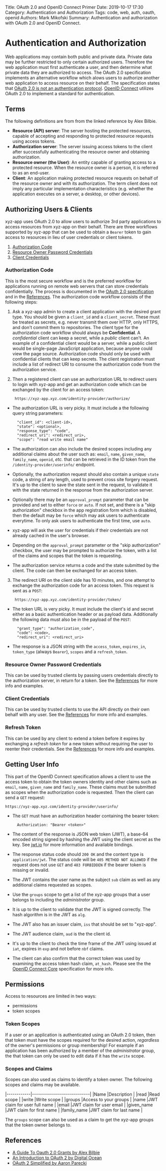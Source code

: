 Title: OAuth 2.0 and OpenID Connect Primer
Date: 2019-10-17 17:30
Category: Authentication and Authorization
Tags: code, web, auth, oauth, openid
Authors: Mark Mikofski
Summary: Authentication and authorization with OAuth 2.0 and OpenID Connect.

# Authentication and Authorization

Web applications may contain both public and private data. Private data may
be further restricted to only certain authorized users. Therefore the web
application must first authenticate a user, and then determine what private
data they are authorized to access. The OAuth 2.0 specification implements an
alternative workflow which alows users to authorize another web application to
access resource on their behalf. The specification states that
[OAuth 2.0 is not an authentication protocol](https://oauth.net/articles/authentication/). [OpenID Connect](https://openid.net/connect/) utilizes OAuth 2.0 to implement
a standard for authentication.

## Terms

The following definitions are from from the linked reference by Alex Bilbie.
- **Resource (API) server**: The server hosting the protected resources,
capable of accepting and responding to protected resource requests using access
tokens.
- **Authorization server**: The server issuing access tokens to the client
after successfully authenticating the resource owner and obtaining
authorization.
- **Resource owner (the User)**: An entity capable of granting access to a
protected resource. When the resource owner is a person, it is referred to as
an end-user.
- **Client**: An application making protected resource requests on behalf of
the resource owner and with its authorization. The term client does not imply
any particular implementation characteristics (e.g. whether the application
executes on a server, a desktop, or other devices).

## Authorizing Users & Clients

xyz-app uses OAuth 2.0 to allow users to authorize 3rd party applications to
access resources from xyz-app on their behalf. There are three workflows
supported by xyz-app that can be used to obtain a `Bearer` token to gain access
to resources in lieu of user credentials or client tokens.


1. [Authorization Code](#authorization-code)
2. [Resource Owner Password Credentials](#resource-owner-password-credentials)
3. [Client Credentials](#client-credentials)

### Authorization Code

This is the most secure workflow and is the preferred workflow for applications
running on remote web servers that can store credentials confidentially. The
process is documented in the [OAuth 2.0 specification](https://oauth.net/2/)
and in the [References](#references). The authorization code workflow
consists of the following steps:

1. Ask a xyz-app admin to create a client application with the desired grant
type. You should be given a `client_id` and a `client_secret`. These must be
treated as secrets, e.g. never transmit them over HTTP, only HTTPS, and don't
commit them to repositories. The client type for the authorization code
workflow should always be **Confidential**. A _confidential_ client can keep a
secret, while a _public_ client can't. An example of a confidential client
would be a server, while a public client would be single-page JavaScript
application, because anyone could view the page source. Authorization code
should only be used with confidential clients that can keep secrets. The client
registration must include a list of redirect URI to consume the authorization
code from the authorization service.
2. Then a registered client can use an authorization URL to redirect users to
login with xyz-app and get an authorization code which can be exchanged by the
client for an access token:

        https://xyz-app.xyz.com/identity-provider/authorize/

* The authorization URL is very picky. It must include a the following query
string parameters:

        "client_id": <client-id>,
        "state": <optional>,
        "response_type": "code",
        "redirect_uri": <redirect_uri>,
        "scope": "read write email name"


* The authorization can also include the desired scopes including any
additional claims about the user such as: `email`, `name`, `given_name`,
`family_name`, `openid`, _etc._ that can be retrieved in the ID token from the
`/identity-provider/userinfo/` endpoint.
* Optionally, the authorization request should also contain a unique `state`
code, a string of any length, used to prevent cross site forgery request. It's
up to the client to save the state sent in the request, to validate it with the
state returned in the response from the authorization server.
* Optionally there may be an `approval_prompt` parameter that can be provided
and set to either `force` or `auto`. If not set, and there is a "skip
authorization" checkbox in the app registration form which is disabled, then
the default may be `force` which may ask users to authenticate everytime. To
only ask users to authenticate the first time, use `auto`.
* xyz-app will ask the user for credentials if their credentials are not
already cached in the user's browser.
* Depending on the `approval_prompt` parameter or the "skip authorization"
checkbox, the user may be prompted to authorize the token, with a list of the
claims and scopes that the token is requesting.
* The authorization service returns a code and the state submitted by the
client. The code can then be exchanged for an access token.

3. The redirect URI on the client side has 10 minutes, and one attempt to
exchange the authorization code for an access token. This request is sent as a
`POST`:

        https://xyz-app.xyz.com/identity-provider/token/

* The token URL is very picky. It must include the client's id and secret
either as a basic authentication header or as payload data. Additionally the
following data must also be in the payload of the `POST`:

        "grant_type": "authorization_code",
        "code": <code>,
        "redirect_uri": <redirect_uri>

* The response is a JSON string with the `access_token`, `expires_in`,
`token_type` (always `Bearer`), `scopes` and a `refresh_token`.


### Resource Owner Password Credentials

This can be used by trusted clients by passing users credentials directly to
the authorization server, in return for a token. See the
[References](#references) for more info and examples.

### Client Credentials

This can be used by trusted clients to use the API directly on their own behalf
with any user. See the [References](#references) for more info and examples.

### Refresh Token

This can be used by any client to extend a token before it expires by
exchanging a _refresh token_ for a new token without requiring the user to
reenter their credentials. See the [References](#references) for more info and
examples.

## Getting User Info

This part of the OpenID Connect specification allows a client to use the access
token to obtain the token owners identity and other claims such as `email`,
`name`, `given_name` and `family_name`. These claims must be submitted as
scopes when the authorization code is requested. Then the client can send a
`GET` request:

    https://xyz-app.xyz.com/identity-provider/userinfo/

* The `GET` must have an authorization header containing the bearer token:

        Authorization: "Bearer <token>"

* The content of the response is JSON web token (JWT), a base-64 encoded string
signed by hashing the JWT using the client secret as the key. See
[jwt.io](https://jwt.io/) for more information and available bindings.
* The response status code should `200 OK` and the content type is
`application/jwt`. The status code will be `405 METHOD NOT ALLOWED` if the
request does not use `GET` and `403 FORBIDDEN` if the bearer token is missing
or invalid.
* The JWT contains the user name as the subject `sub` claim as well as any
additional claims requested as scopes.
* Use the `groups` scope to get a list of the xyz-app groups that a user
belongs to including the _administrator_ group.
* It is up to the client to validate that the JWT is signed correctly. The hash
algorithm is in the JWT as `alg`.
* The JWT also has an issuer claim, `iss` that should be set to "xyz-app".
* The JWT audience claim, `aud` is the the client id.
* It's up to the client to check the time frame of the JWT using issued at
`iat`, expires in `exp` and not before `nbf` claims.
* The client can also confirm that the correct token was used by examining the
access token hash claim, `at_hash`. Please see the the
[OpenID Connect Core](http://openid.net/specs/openid-connect-core-1_0.html)
specification for more info.

## Permissions

Access to resources are limited in two ways:

* permissions
* token scopes

### Token Scopes

If a user or an application is authenticated using an OAuth 2.0 token, then
that token must have the scopes required for the desired action, _regardless_
of the owner's permissions or group membership! For example if an application
has been authorized by a member of the _administrator_ group, the that token
can only be used to edit data if it has the `write` scope.

### Scopes and Claims

Scopes can also used as claims to identify a token owner. The following scopes
and claims may be available.

|------------|-----------------------------|
|Name        |Description                  |
|read        |Read scope                   |
|write       |Write scope                  |
|groups      |Access to your groups        |
|name        |JWT claim for user full name |
|email       |JWT claim for user email     |
|given_name  |JWT claim for first name     |
|family_name |JWT claim for last name      |

The `groups` scope can also be used as a claim to get the xyz-app groups that
the token owner belongs to.

## References

* [A Guide To Oauth 2.0 Grants by Alex Bilbie](https://alexbilbie.com/guide-to-oauth-2-grants/)
* [An Introduction to OAuth 2 by Digital Ocean](https://www.digitalocean.com/community/tutorials/an-introduction-to-oauth-2)
* [OAuth 2 Simplified by Aaron Parecki](https://aaronparecki.com/oauth-2-simplified/)
